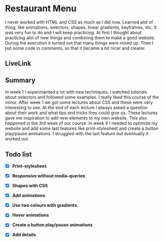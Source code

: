 # Restaurant Menu
I never worked with HTML and CSS as much as I did now. Learned alot of thing, like animations, selectors, shapes, linear gradients, keyframes, etc. It was very fun to do and I will keep practicing. At first I thought about practicing alot of new things and combining them to make a good website. During the execution it turned out that many things were mixed up. Then I put some code in comments, so that it became a bit nicer and clearer.

## LiveLink

## Summary
In week 1 I experimented a lot with new techniques. I watched tutorials about selectors and followed some examples. I really liked this course of the minor. After week 1 we got some lectures about CSS and these were very interesting to see. At the end of each lecture I always asked a question about their work and what tips and tricks they could give us. These lectures gave me inspiration to add new elements to my own website. This also happened in the 3rd week of our course. In week 4 I needed to optimize my website and add some last features like print-stylesheet and create a button play/pause animations. I struggled with the last feature but eventually it worked out.

## Todo list

-   [x] **Print-stylesheet**.

-   [x] **Responsive without media-queries**.

-   [x] **Shapes with CSS**

-   [x] **Add animations**. 

-   [x] **Use two colours with gradients**. 

-   [x] **Hover animations** 

-   [x] **Create a button play/pause animations**

-   [x] **Add details**



